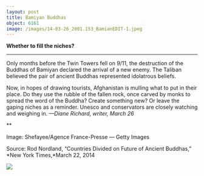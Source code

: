 ```yaml
---
layout: post
title: Bamiyan Buddhas
object: 6161
image: /images/14-03-26_2001.153_BamianEDIT-1.jpeg
---
```

**Whether to fill the niches?**

****

Only months before the Twin Towers fell on 9/11, the destruction of the Buddhas of Bamiyan declared the arrival of a new enemy. The Taliban believed the pair of ancient Buddhas represented idolatrous beliefs. 

Now, in hopes of drawing tourists, Afghanistan is mulling what to put in their place. Do they use the rubble of the fallen rock, once carved by monks to spread the word of the Buddha? Create something new? Or leave the gaping niches as a reminder. Unesco and conservators are closely watching and weighing in.
 *—Diane Richard, writer, March 26*

**

Image: Shefayee/Agence France-Presse — Getty Images

Source: Rod Nordland, “Countries Divided on Future of Ancient Buddhas,” *New York Times,*March 22, 2014

![]({{siteurl.base}}/images/14-03-26_2001.153_BamianEDIT-1.jpeg)
